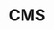 ---
title: CMS
excerpt: "Guides related to choosing a content management system"
categories: browse
tags: [Publishing your content,Sub,CMS]
primary_tag: Publishing your content
secondary_tag: CMS
comments: false
share: true
identifier: publishing-your-content

---